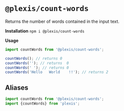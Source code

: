 # `@plexis/count-words`

Returns the number of words contained in the input text.

**Installation**
`npm i @plexis/count-words`

**Usage**

```javascript
import countWords from '@plexis/count-words';

countWords(); // returns 0
countWords(''); // returns  0
countWords(' '); // returns 0
countWords('Hello   World    !!'); // returns 2
```

## Aliases

```javascript
import countWords from '@plexis/count-words';
import {countWords} from 'plexis';
```
